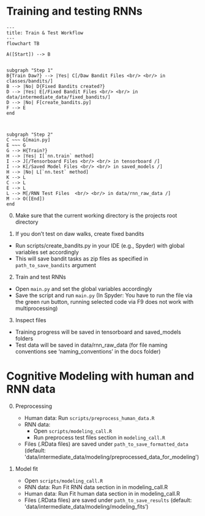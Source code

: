 # Training and testing RNNs

```mermaid
---
title: Train & Test Workflow
---
flowchart TB

A([Start]) --> B


subgraph "Step 1"
B{Train Daw?} --> |Yes| C[/Daw Bandit Files <br/> <br/> in classes/bandits/]
B --> |No| D{Fixed Bandits created?}
D --> |Yes| E[/Fixed Bandit Files <br/> <br/> in data/intermediate_data/fixed_bandits/]
D --> |No| F[create_bandits.py]
F --> E
end



subgraph "Step 2"
C ~~~ G[main.py]
E ~~~ G
G --> H{Train?}
H --> |Yes| I[`nn.train` method]
I --> J[/Tensorboard Files <br/> <br/> in tensorboard /]
I --> K[/Saved Model Files <br/> <br/> in saved_models /]
H --> |No| L[`nn.test` method]
K --> L
C --> L
E --> L 
L --> M[/RNN Test Files  <br/> <br/> in data/rnn_raw_data /]
M --> O([End])
end

```



0.	Make sure that the current working directory is the projects root directory
   
1.	If you don’t test on daw walks, create fixed bandits
  * Run scripts/create_bandits.py in your IDE (e.g., Spyder) with global variables set accordingly 
  * This will save bandit tasks as zip files as specified in `path_to_save_bandits` argument

2. Train and test RNNs
* Open `main.py` and set the global variables accordingly
* Save the script and run `main.py` (In Spyder: You have to run the file via the green run button, running selected code via F9 does not work with multiprocessing)

3. Inspect files
* Training progress will be saved in tensorboard and saved_models folders
* Test data will be saved in data/rnn_raw_data (for file naming conventions see ‘naming_conventions’ in the docs folder)

# Cognitive Modeling with human and RNN data
0.	Preprocessing
    * Human data: Run `scripts/preprocess_human_data.R` 
    * RNN data:
        * Open `scripts/modeling_call.R`
        * Run preprocess test files section in `modeling_call.R`
    * Files (.RData files) are saved under `path_to_save_formatted_data` (default: 'data/intermediate_data/modeling/preprocessed_data_for_modeling')
   
 1. Model fit
    *  Open `scripts/modeling_call.R`
    *  RNN data: Run Fit RNN data section in in modeling_call.R
    *  Human data: Run Fit human data section in in modeling_call.R
    *  Files (.RData files) are saved under `path_to_save_results` (default: 'data/intermediate_data/modeling/modeling_fits’)
    
